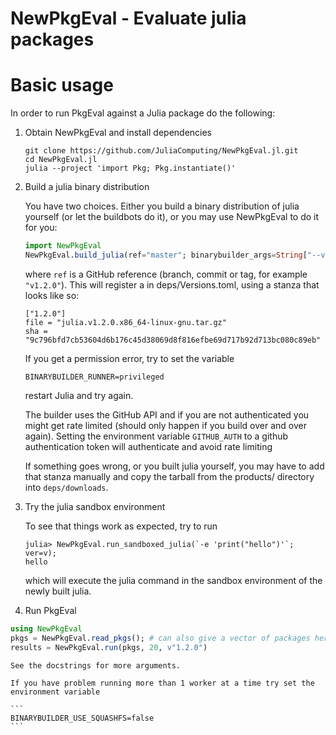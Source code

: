 # NewPkgEval - Evaluate julia packages

# Basic usage
In order to run PkgEval against a Julia package do the following:


1. Obtain NewPkgEval and install dependencies

    ```
    git clone https://github.com/JuliaComputing/NewPkgEval.jl.git
    cd NewPkgEval.jl
    julia --project 'import Pkg; Pkg.instantiate()'
    ```


2. Build a julia binary distribution

    You have two choices. Either you build a binary distribution of julia yourself
    (or let the buildbots do it), or you may use NewPkgEval to do it for you:

    ```jl
    import NewPkgEval
    NewPkgEval.build_julia(ref="master"; binarybuilder_args=String["--verbose"])
    ```

    where `ref` is a GitHub reference (branch, commit or tag, for example `"v1.2.0"`).
    This will register a in deps/Versions.toml, using a stanza that looks like so:
    ```
    ["1.2.0"]
    file = "julia.v1.2.0.x86_64-linux-gnu.tar.gz"
    sha = "9c796bfd7cb53604d6b176c45d38069d8f816efbe69d717b92d713bc080c89eb"
    ```

    If you get a permission error, try to set the variable

    `BINARYBUILDER_RUNNER=privileged`

    restart Julia and try again.

    The builder uses the GitHub API and if you are not authenticated you might get rate limited (should only happen
    if you build over and over again).
    Setting the environment variable `GITHUB_AUTH` to a github authentication token will authenticate and avoid rate limiting

    If something goes wrong, or you built julia yourself, you may have to add that stanza
    manually and copy the tarball from the products/ directory into `deps/downloads`.


3. Try the julia sandbox environment

    To see that things work as expected, try to run

    ```
    julia> NewPkgEval.run_sandboxed_julia(`-e 'print("hello")'`; ver=v);
    hello
    ```

    which will execute the julia command in the sandbox environment of the newly built julia.


4. Run PkgEval

```julia
using NewPkgEval
pkgs = NewPkgEval.read_pkgs(); # can also give a vector of packages here
results = NewPkgEval.run(pkgs, 20, v"1.2.0")
```

    See the docstrings for more arguments.

    If you have problem running more than 1 worker at a time try set the environment variable

    ``` 
    BINARYBUILDER_USE_SQUASHFS=false
    ``` 
